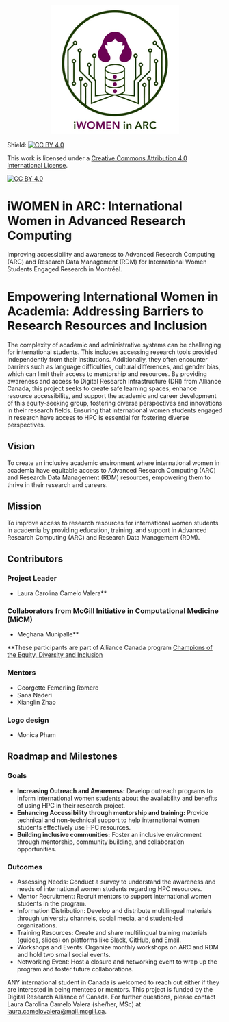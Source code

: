 <p align="center">
  <img width="300" height="300" src="logo_iWiAcolor.png">
</p>

Shield: [![CC BY 4.0][cc-by-shield]][cc-by]

This work is licensed under a
[Creative Commons Attribution 4.0 International License][cc-by].

[![CC BY 4.0][cc-by-image]][cc-by]

[cc-by]: http://creativecommons.org/licenses/by/4.0/
[cc-by-image]: https://i.creativecommons.org/l/by/4.0/88x31.png
[cc-by-shield]: https://img.shields.io/badge/License-CC%20BY%204.0-lightgrey.svg

# iWOMEN in ARC: International Women in Advanced Research Computing

Improving accessibility and awareness to Advanced Research Computing (ARC) and Research Data Management (RDM) for International Women Students Engaged Research in Montréal.

# Empowering International Women in Academia: Addressing Barriers to Research Resources and Inclusion 

The complexity of academic and administrative systems can be challenging for international students. This includes accessing research tools provided independently from their institutions. Additionally, they often encounter barriers such as language difficulties, cultural differences, and gender bias, which can limit their access to mentorship and resources. By providing awareness and access to Digital Research Infrastructure (DRI) from Alliance Canada, this project seeks to create safe learning spaces, enhance resource accessibility, and support the academic and career development of this equity-seeking group, fostering diverse perspectives and innovations in their research fields. Ensuring that international women students engaged in research have access to HPC is essential for fostering diverse perspectives.

## Vision 
To create an inclusive academic environment where international women in academia have equitable access to Advanced Research Computing (ARC) and Research Data Management (RDM) resources, empowering them to thrive in their research and careers.

## Mission
To improve access to research resources for international women students in academia by providing education, training, and support in Advanced Research Computing (ARC) and Research Data Management (RDM).

## Contributors
### Project Leader
- Laura Carolina Camelo Valera**
  
### Collaborators from McGill Initiative in Computational Medicine (MiCM) 
- Meghana Munipalle**

**These participants are part of Alliance Canada program [Champions of the Equity, Diversity and Inclusion](https://alliancecan.ca/fr/initiatives/investissements-irn)

### Mentors 
- Georgette Femerling Romero
- Sana Naderi
- Xianglin Zhao

### Logo design
- Monica Pham

## Roadmap and Milestones
### Goals
- **Increasing Outreach and Awareness:** Develop outreach programs to inform international women students about the availability and benefits of using HPC in their research project.
- **Enhancing Accessibility through mentorship and training:** Provide technical and non-technical support to help international women students effectively use HPC resources.
- **Building inclusive communities:** Foster an inclusive environment through mentorship, community building, and collaboration opportunities.

### Outcomes
- Assessing Needs: Conduct a survey to understand the awareness and needs of international women students regarding HPC resources.
- Mentor Recruitment: Recruit mentors to support international women students in the program.
- Information Distribution: Develop and distribute multilingual materials through university channels, social media, and student-led organizations.
- Training Resources: Create and share multilingual training materials (guides, slides) on platforms like Slack, GitHub, and Email.
- Workshops and Events: Organize monthly workshops on ARC and RDM and hold two small social events.
- Networking Event: Host a closure and networking event to wrap up the program and foster future collaborations.


ANY international student in Canada is welcomed to reach out either if they are interested in being mentees or mentors. 
This project is funded by the Digital Research Alliance of Canada. For further questions, please contact Laura Carolina Camelo Valera (she/her, MSc) at laura.camelovalera@mail.mcgill.ca.
